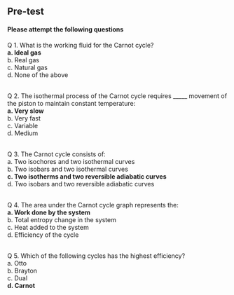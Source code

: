 ## <b> Pre-test</b>
#### Please attempt the following questions

Q 1. What is the working fluid for the Carnot cycle?<br>
<b>a. Ideal gas</b><br>
b. Real gas<br>
c. Natural gas<br>
d. None of the above <br><br>


Q 2. The isothermal process of the Carnot cycle requires _____ movement of the piston to maintain constant temperature:<br>
<b>a. Very slow</b><br>
b. Very fast<br>
c. Variable<br>
d. Medium<br><br>

Q 3. The Carnot cycle consists of:<br>
a. Two isochores and two isothermal curves<br>
b. Two isobars and two isothermal curves<br>
<b>c. Two isotherms and two reversible adiabatic curves</b><br>
d. Two isobars and two reversible adiabatic curves<br><br>

Q 4. The area under the Carnot cycle graph represents the:<br>
<b>a. Work done by the system</b><br>
b. Total entropy change in the system<br>
c. Heat added to the system<br>
d. Efficiency of the cycle<br><br>

Q 5. Which of the following cycles has the highest efficiency?<br>
a. Otto<br>
b. Brayton<br>
c. Dual<br>
<b>d. Carnot</b><br><br>
